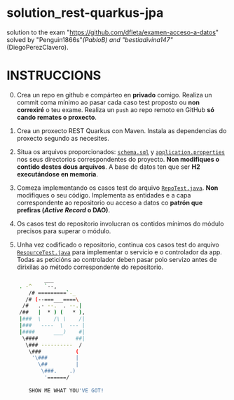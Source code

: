 # solution_rest-quarkus-jpa
solution to the exam "https://github.com/dfleta/examen-acceso-a-datos" solved by "Penguin1866s"_(PabloB) and "bestiadivina147"_(DiegoPerezClavero).

INSTRUCCIONS
=============

0. Crea un repo en github e compárteo en **privado** comigo. Realiza un commit coma mínimo ao pasar cada caso test proposto ou **non correxiré** o teu exame.
Realiza un `push` ao repo remoto en GitHub **só cando remates o proxecto**.

1. Crea un proxecto REST Quarkus con Maven. Instala as dependencias do proxecto segundo as necesites.

2. Situa os arquivos proporcionados: [`schema.sql`](./schema.sql) y [`application.properties`](./application.properties) nos seus directorios correspondentes do proyecto. **Non modifiques o contido destes dous arquivos**. A base de datos ten que ser **H2 executándose en memoria**.

3. Comeza implementando os casos test do arquivo [`RepoTest.java`](./RepoTest.java). **Non** modifiques o seu código. Implementa as entidades e a capa correspondente ao repositorio ou acceso a datos co **patrón que prefiras (_Active Record_ o DAO)**.

4. Os casos test do repositorio involucran os contidos mínimos do módulo precisos  para superar o módulo.

5. Unha vez codificado o repositorio, continua cos casos test do arquivo [`ResourceTest.java`](./ResourceTest.java) para implementar o servicio e o controlador da app. Todas as peticións ao controlador deben pasar polo servizo antes de dirixilas ao método correspondente do repositorio.
   
```bash
            ___
	. -^    `--,
       /# =========`-_
      /# (--===___====\
     /#   .- --.  . --.|
    /##   |  * ) (   * ),
    |###  \    /\ \    /|
    |###   ----  \  --- |
    |####      ___)    #|
     \####            ##|
      \### ----------  /
       \###           (
        '\###         |
          \##         |
           \###.    .)
            '======/
       
       SHOW ME WHAT YOU'VE GOT! 
```
